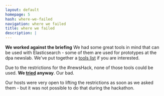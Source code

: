```yaml
---
layout: default
homepage: 5
hash: where-we-failed
navigation: where we failed
title: where we failed
description: |
---
```


**We worked against the briefing** We had some great tools in mind that can be used with Elasticsearch - some of them are used for prototypes at the dpa newslab. We've put together a [tools list](tools/) if you are interested. 

Due to the restrictions for the #newsHack, none of those tools could be used. **We [tried](post-to-get/) anyway**. Our bad.

Our hosts were very open to lifting the restrictions as soon as we asked them - but it was not possible to do that during the hackathon. 

